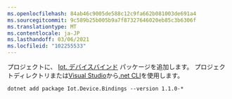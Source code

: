 ```yaml
---
ms.openlocfilehash: 84ab46c9005de588c12c9fa662b081003de691a4
ms.sourcegitcommit: 9c589b25b005b9a7f87327646020eb85c3b6306f
ms.translationtype: MT
ms.contentlocale: ja-JP
ms.lasthandoff: 03/06/2021
ms.locfileid: "102255533"
---
```

プロジェクトに、 [Iot. デバイスバインド](https://www.nuget.org/packages/Iot.Device.Bindings/) パッケージを追加します。 プロジェクトディレクトリまたは[Visual Studio](/nuget/consume-packages/install-use-packages-visual-studio)から[.net CLI](../../core/tools/dotnet-add-package.md)を使用します。

```dotnetcli
dotnet add package Iot.Device.Bindings --version 1.1.0-*
```
